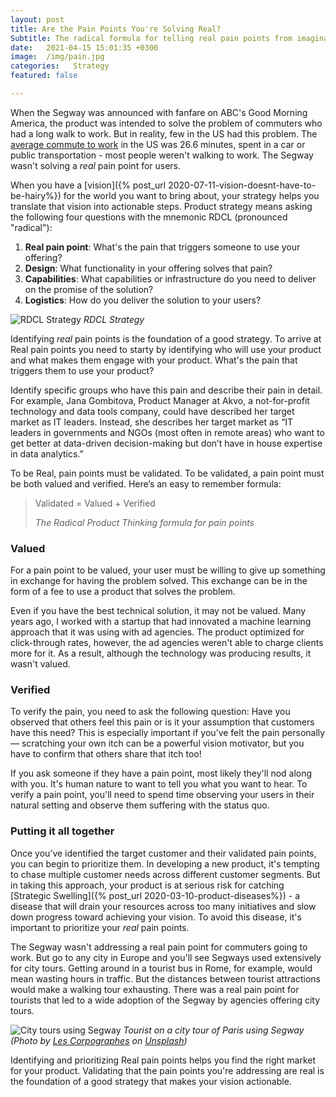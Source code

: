 ```yaml
---
layout: post
title: Are the Pain Points You're Solving Real?
Subtitle: The radical formula for telling real pain points from imaginary ones
date:   2021-04-15 15:01:35 +0300
image:  /img/pain.jpg
categories:   Strategy
featured: false

---
```


When the Segway was announced with fanfare on ABC's Good Morning America, the product was intended to solve the problem of commuters who had a long walk to work. But in reality, few in the US had this problem. The [average commute to work](https://www.indexmundi.com/facts/united-states/quick-facts/all-states/average-commute-time#map) in the US was 26.6 minutes, spent in a car or public transportation - most people weren't walking to work. The Segway wasn't solving a _real_ pain point for users.

When you have a [vision]({% post_url 2020-07-11-vision-doesnt-have-to-be-hairy%}) for the world you want to bring about, your strategy helps you translate that vision into actionable steps. Product strategy means asking the following four questions with the mnemonic RDCL (pronounced "radical"):

1.  **Real pain point**: What's the pain that triggers someone to use your offering?
2.  **Design**: What functionality in your offering solves that pain?
3.  **Capabilities**: What capabilities or infrastructure do you need to deliver on the promise of the solution?
4.  **Logistics**: How do you deliver the solution to your users?

![RDCL Strategy]({{site.baseurl}}/img/strategy.png)
*RDCL Strategy*

Identifying _real_ pain points is the foundation of a good strategy. To arrive at Real pain points you need to starty by identifying who will use your product and what makes them engage with your product. What's the pain that triggers them to use your product?

Identify specific groups who have this pain and describe their pain in detail. For example, Jana Gombitova, Product Manager at Akvo, a not-for-profit technology and data tools company, could have described her target market as IT leaders. Instead, she describes her target market as “IT leaders in governments and NGOs (most often in remote areas) who want to get better at data-driven decision-making but don’t have in house expertise in data analytics.”

To be Real, pain points must be validated. To be validated, a pain point must be both valued and verified. Here’s an easy to remember formula:

> Validated = Valued + Verified
>
><cite>The Radical Product Thinking formula for pain points</cite>

### Valued
For a pain point to be valued, your user must be willing to give up something in exchange for having the problem solved. This exchange can be in the form of a fee to use a product that solves the problem.

Even if you have the best technical solution, it may not be valued. Many years ago, I worked with a startup that had innovated a machine learning approach that it was using with ad agencies. The product optimized for click-through rates, however, the ad agencies weren't able to charge clients more for it. As a result, although the technology was producing results, it wasn't valued.

### Verified
To verify the pain, you need to ask the following question: Have you observed that others feel this pain or is it your assumption that customers have this need? This is especially important if you’ve felt the pain personally — scratching your own itch can be a powerful vision motivator, but you have to confirm that others share that itch too!

If you ask someone if they have a pain point, most likely they'll nod along with you. It's human nature to want to tell you what you want to hear. To verify a pain point, you'll need to spend time observing your users in their natural setting and observe them suffering with the status quo.

### Putting it all together
Once you’ve identified the target customer and their validated pain points, you can begin to prioritize them. In developing a new product, it's tempting to chase multiple customer needs across different customer segments. But in taking this approach, your product is at serious risk for catching [Strategic Swelling]({% post_url 2020-03-10-product-diseases%}) - a disease that will drain your resources across too many initiatives and slow down progress toward achieving your vision. To avoid this disease, it's important to prioritize your _real_ pain points.

The Segway wasn't addressing a real pain point for commuters going to work. But go to any city in Europe and you'll see Segways used extensively for city tours. Getting around in a tourist bus in Rome, for example, would mean wasting hours in traffic. But the distances between tourist attractions would make a walking tour exhausting. There was a real pain point for tourists that led to a wide adoption of the Segway by agencies offering city tours.

![City tours using Segway]({{site.baseurl}}/img/Segway.jpg)
*Tourist on a city tour of Paris using Segway (Photo by <a href="https://unsplash.com/@lescorpographes?utm_source=unsplash&utm_medium=referral&utm_content=creditCopyText">Les Corpographes</a> on <a href="https://unsplash.com/s/photos/segway-tourist?utm_source=unsplash&utm_medium=referral&utm_content=creditCopyText">Unsplash</a>)*

Identifying and prioritizing Real pain points helps you find the right market for your product. Validating that the pain points you're addressing are real is the foundation of a good strategy that makes your vision actionable.